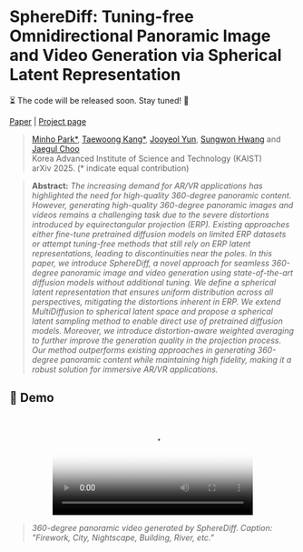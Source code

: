 # SphereDiff: Tuning-free Omnidirectional Panoramic Image and Video Generation via Spherical Latent Representation

⏳ The code will be released soon. Stay tuned! 👀

[Paper]() | [Project page](https://pmh9960.github.io/research/SphereDiff/)

> [Minho Park\*](https://pmh9960.github.io/), [Taewoong Kang\*](https://keh0t0.github.io/), [Jooyeol Yun](https://yeolj00.github.io/), [Sungwon Hwang](https://deepshwang.github.io/) and [Jaegul Choo](https://sites.google.com/site/jaegulchoo/)  
> Korea Advanced Institute of Science and Technology (KAIST)  
> arXiv 2025. (\* indicate equal contribution)

> **Abstract:**
> _The increasing demand for AR/VR applications has highlighted the need for high-quality 360-degree panoramic content.
> However, generating high-quality 360-degree panoramic images and videos remains a challenging task due to the severe
> distortions introduced by equirectangular projection (ERP). Existing approaches either fine-tune pretrained
> diffusion models on limited ERP datasets or attempt tuning-free methods that still rely on ERP latent
> representations, leading to discontinuities near the poles. In this paper, we introduce SphereDiff, a novel approach
> for seamless 360-degree panoramic image and video generation using state-of-the-art diffusion models without
> additional tuning. We define a spherical latent representation that ensures uniform distribution across all
> perspectives, mitigating the distortions inherent in ERP. We extend MultiDiffusion to spherical latent space and
> propose a spherical latent sampling method to enable direct use of pretrained diffusion models. Moreover, we
> introduce distortion-aware weighted averaging to further improve the generation quality in the projection process.
> Our method outperforms existing approaches in generating 360-degree panoramic content while maintaining high
> fidelity, making it a robust solution for immersive AR/VR applications._

## 🎥 Demo

<div align="center">
  <video src="https://github.com/user-attachments/assets/4d3d789e-30b3-44de-aa04-f48876391524" width="70%" poster="./assets/teaser_poster.jpg"> </video>
</div>

> *360-degree panoramic video generated by SphereDiff. Caption: "Firework, City, Nightscape, Building, River, etc."*
